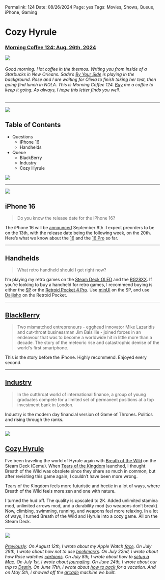 
Permalink: 124
Date: 08/26/2024
Page: yes
Tags: Movies, Shows, Queue, iPhone, Gaming

# Cozy Hyrule

### [Morning Coffee 124: Aug. 26th, 2024](https://nashp.com/124)

![](https://imgur.com/yxcTahl.jpg)

###### Good morning. Hot coffee in the thermos. Writing you from inside of a Starbucks in New Orleans. Sade’s [By Your Side](https://youtu.be/C8QJmI_V3j4?si=x8aYlVLY7TftnmkA) is playing in the background. Rose and I are waiting for Olivia to finish taking her test, then going find lunch in NOLA. This is Morning Coffee 124. [Buy](https://buy.stripe.com/fZe4jqd135LRc4U4gj) me a coffee to keep it going. As always, I [hope](mailto:nashp@me.com) this letter finds you well.

---- 

![](https://i.imgur.com/eO2hcg2.jpg)

## Table of Contents

- Questions
	- iPhone 16
	- Handhelds
- Queue
	- BlackBerry
	- Industry
	- Cozy Hyrule

![](https://i.imgur.com/eO2hcg2.jpg)

---- 

![](https://imgur.com/oTXWtHy.jpg)

## iPhone 16

>   Do you know the release date for the iPhone 16?

The iPhone 16 will be [announced](https://www.macrumors.com/2024/08/26/apple-september-9-iphone-event/) September 9th. I expect preorders to be on the 13th, with the release date being the following week, on the 20th. Here’s what we know about the [16](https://www.macrumors.com/roundup/iphone-16/) and the [16 Pro](https://www.macrumors.com/roundup/iphone-16-pro/) so far.

---- 

## Handhelds

> What retro handheld should I get right now?

I’m playing my retro games on the [Steam Deck OLED](https://www.steamdeck.com/en/oled) and the [RG28XX](https://anbernic.com/products/rg28xx?srsltid=AfmBOopE31WyTjHntVLefEDJqBGd20Uzl0ZiSHuWRClLIk7csDwIswDQ). If you’re looking to buy a handheld for retro games, I recommend buying is either the [SP](https://anbernic.com/products/rg35xxsp?srsltid=AfmBOoo0ILytUn8bHyda1_9HEyJwPZUpo5T9VfK05mb4W8VB7d9_2CUo) or the [Retroid Pocket 4 Pro](https://www.goretroid.com/products/retroid-pocket-4-handheld?srsltid=AfmBOoqy7VxisgweRcnJAZIhLiRWP9P2DSDPljDwON8cz-7dOpzhzkcF). Use [minUI](https://github.com/shauninman/MinUI) on the SP, and use [Daijisho](https://github.com/TapiocaFox/Daijishou) on the Retroid Pocket.

---- 

## [BlackBerry](https://youtu.be/S1cAlL78NTs?si=iojOwprvPfmUrswM)

> Two mismatched entrepreneurs - egghead innovator Mike Lazaridis and cut-throat businessman Jim Balsillie - joined forces in an endeavour that was to become a worldwide hit in little more than a decade. The story of the meteoric rise and catastrophic demise of the world's first smartphone.

This is the story before the iPhone. Highly recommend. Enjoyed every second.

---- 

## [Industry](https://youtu.be/fV6BGl2YA04?si=sdsLX59nR6v-zirz)

> In the cutthroat world of international finance, a group of young graduates compete for a limited set of permanent positions at a top investment bank in London. 

Industry is the modern day financial version of Game of Thrones. Politics and rising through the ranks.

---- 

![](https://imgur.com/CmeWY7M.jpg)

## [Cozy Hyrule](https://youtu.be/Q7T6DCOYHis?si=7owGgGWTXasj0wfu)

I’ve been traveling the world of Hyrule again with [Breath of the Wild](https://youtu.be/1rPxiXXxftE?si=snEzao-vuokpmUJd) on the Steam Deck (Cemu). When [Tears of the Kingdom](https://youtu.be/uHGShqcAHlQ?si=iTnEE2dMzWstGzVF) launched, I thought Breath of the Wild was obsolete since they share so much in common, but after revisiting this game again, I couldn’t have been more wrong.

Tears of the Kingdom feels more futuristic and hectic in a lot of ways, where Breath of the Wild feels more  zen and one with nature.

I turned the hud off. The quality is upscaled to 2K. Added unlimited stamina mod, unlimited arrows mod, and a durability mod (so weapons don’t break). Now, climbing, swimming, running, and weapons feel more relaxing. In a lot of ways, I turned Breath of the Wild and Hyrule into a cozy game. All on the Steam Deck.

---- 

![](https://nashp.com/_media/mc.gif)

###### [Previously](https://nashp.com/mc): On August 12th, I wrote about my Apple Watch [face](https://nashp.com/122). On July 29th, I wrote about how not to use [bookmarks](https://nashp.com/120). On July 22nd, I wrote about how Rose watches [cartoons](https://nashp.com/119). On July 8th, I wrote about how to [setup a Mac](https://nashp.com/117 "setup a Mac"). On July 1st, I wrote about [journaling](https://nashp.com/116 "journaling"). On June 24th, I wrote about our trip to [Destin](https://nashp.com/115 "Destin"). On June 17th, I wrote about [how to pack](https://nashp.com/114 "how to pack") for a vacation. And on May 5th, I showed off the [arcade](https://nashp.com/108 "arcade") machine we built.
